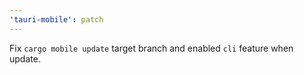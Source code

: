 ```yaml
---
'tauri-mobile': patch
---
```


Fix `cargo mobile update` target branch and enabled `cli` feature when update.
